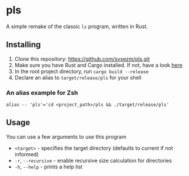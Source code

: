 # pls

A simple remake of the classic `ls` program, written in Rust.

## Installing

1. Clone this repository: https://github.com/svxezm/pls.git
2. Make sure you have Rust and Cargo installed. If not, have a look [here](https://rustup.rs)
3. In the root project directory, run `cargo build --release`
4. Declare an alias to `target/release/pls` for your shell

### An alias example for Zsh

`alias -- 'pls'='cd <project_path>/pls && ./target/release/pls'`

## Usage

You can use a few arguments to use this program

- `<target>` - specifies the target directory (defaults to current if not informed)
- `-r`, `--recursive` - enable recursive size calculation for directories
- `-h`, `--help` - prints a help list
